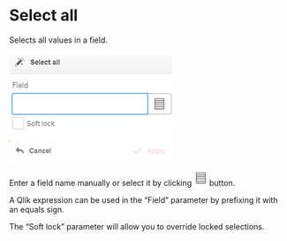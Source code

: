 # Select all

Selects all values in a field.

![](../.gitbook/assets/image%20%2879%29.png)


Enter a field name manually or select it by clicking ![](../.gitbook/assets/image%20%28122%29.png) button. 

A Qlik expression can be used in the “Field” parameter by prefixing it with an equals sign.

The “Soft lock” parameter will allow you to override locked selections.

